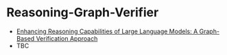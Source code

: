 # Reasoning-Graph-Verifier

* [Enhancing Reasoning Capabilities of Large Language Models: A Graph-Based Verification Approach](https://arxiv.org/pdf/2308.09267.pdf)
* TBC




